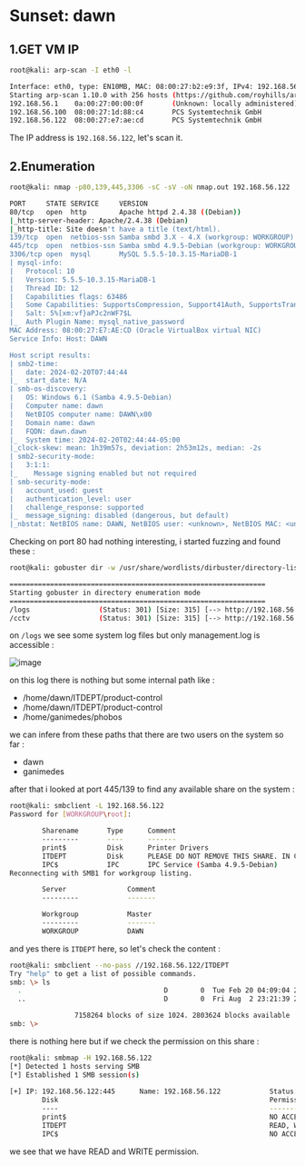 # Sunset: dawn

## 1.GET VM IP

```bash
root@kali: arp-scan -I eth0 -l

Interface: eth0, type: EN10MB, MAC: 08:00:27:b2:e9:3f, IPv4: 192.168.56.102
Starting arp-scan 1.10.0 with 256 hosts (https://github.com/royhills/arp-scan)
192.168.56.1    0a:00:27:00:00:0f       (Unknown: locally administered)
192.168.56.100  08:00:27:1d:88:c4       PCS Systemtechnik GmbH
192.168.56.122  08:00:27:e7:ae:cd       PCS Systemtechnik GmbH
```

The IP address is `192.168.56.122`, let's scan it.

## 2.Enumeration

```bash
root@kali: nmap -p80,139,445,3306 -sC -sV -oN nmap.out 192.168.56.122

PORT     STATE SERVICE     VERSION
80/tcp   open  http        Apache httpd 2.4.38 ((Debian))
|_http-server-header: Apache/2.4.38 (Debian)
|_http-title: Site doesn't have a title (text/html).
139/tcp  open  netbios-ssn Samba smbd 3.X - 4.X (workgroup: WORKGROUP)
445/tcp  open  netbios-ssn Samba smbd 4.9.5-Debian (workgroup: WORKGROUP)
3306/tcp open  mysql       MySQL 5.5.5-10.3.15-MariaDB-1
| mysql-info: 
|   Protocol: 10
|   Version: 5.5.5-10.3.15-MariaDB-1
|   Thread ID: 12
|   Capabilities flags: 63486
|   Some Capabilities: SupportsCompression, Support41Auth, SupportsTransactions, IgnoreSigpipes, FoundRows, LongColumnFlag, Speaks41ProtocolOld, InteractiveClient, ConnectWithDatabase, Speaks41ProtocolNew, SupportsLoadDataLocal, ODBCClient, IgnoreSpaceBeforeParenthesis, DontAllowDatabaseTableColumn, SupportsMultipleStatments, SupportsAuthPlugins, SupportsMultipleResults|   Status: Autocommit
|   Salt: 5%[xm:vf}aPJc2nWF7$L
|_  Auth Plugin Name: mysql_native_password
MAC Address: 08:00:27:E7:AE:CD (Oracle VirtualBox virtual NIC)
Service Info: Host: DAWN

Host script results:
| smb2-time: 
|   date: 2024-02-20T07:44:44
|_  start_date: N/A
| smb-os-discovery: 
|   OS: Windows 6.1 (Samba 4.9.5-Debian)
|   Computer name: dawn
|   NetBIOS computer name: DAWN\x00
|   Domain name: dawn
|   FQDN: dawn.dawn
|_  System time: 2024-02-20T02:44:44-05:00
|_clock-skew: mean: 1h39m57s, deviation: 2h53m12s, median: -2s
| smb2-security-mode: 
|   3:1:1: 
|_    Message signing enabled but not required
| smb-security-mode: 
|   account_used: guest
|   authentication_level: user
|   challenge_response: supported
|_  message_signing: disabled (dangerous, but default)
|_nbstat: NetBIOS name: DAWN, NetBIOS user: <unknown>, NetBIOS MAC: <unknown> (unknown)
```

Checking on port 80 had nothing interesting, i started fuzzing and found these :

```bash
root@kali: gobuster dir -w /usr/share/wordlists/dirbuster/directory-list-2.3-medium.txt -u http://192.168.56.122

===============================================================
Starting gobuster in directory enumeration mode
===============================================================
/logs                 (Status: 301) [Size: 315] [--> http://192.168.56.122/logs/]
/cctv                 (Status: 301) [Size: 315] [--> http://192.168.56.122/cctv/]
```

on `/logs` we see some system log files but only management.log is accessible :

![image](https://github.com/Git-K3rnel/VulnHub/assets/127470407/c4d80524-cc60-4922-86e8-f95b3a03b4c6)


on this log there is nothing but some internal path like :

- /home/dawn/ITDEPT/product-control
- /home/dawn/ITDEPT/product-control
- /home/ganimedes/phobos

we can infere from these paths that there are two users on the system so far :

- dawn
- ganimedes

after that i looked at port 445/139 to find any available share on the system :

```bash
root@kali: smbclient -L 192.168.56.122
Password for [WORKGROUP\root]:

        Sharename       Type      Comment
        ---------       ----      -------
        print$          Disk      Printer Drivers
        ITDEPT          Disk      PLEASE DO NOT REMOVE THIS SHARE. IN CASE YOU ARE NOT AUTHORIZED TO USE THIS SYSTEM LEAVE IMMEADIATELY.
        IPC$            IPC       IPC Service (Samba 4.9.5-Debian)
Reconnecting with SMB1 for workgroup listing.

        Server               Comment
        ---------            -------

        Workgroup            Master
        ---------            -------
        WORKGROUP            DAWN
```


and yes there is `ITDEPT` here, so let's check the content :

```bash
root@kali: smbclient --no-pass //192.168.56.122/ITDEPT
Try "help" to get a list of possible commands.
smb: \> ls
  .                                   D        0  Tue Feb 20 04:09:04 2024
  ..                                  D        0  Fri Aug  2 23:21:39 2019

                7158264 blocks of size 1024. 2803624 blocks available
smb: \>
```

there is nothing here but if we check the permission on this share :

```bash
root@kali: smbmap -H 192.168.56.122
[*] Detected 1 hosts serving SMB
[*] Established 1 SMB session(s)                                
                                                                                                    
[+] IP: 192.168.56.122:445      Name: 192.168.56.122            Status: Authenticated
        Disk                                                    Permissions     Comment
        ----                                                    -----------     -------
        print$                                                  NO ACCESS       Printer Drivers
        ITDEPT                                                  READ, WRITE     PLEASE DO NOT REMOVE THIS SHARE. IN CASE YOU ARE NOT AUTHORIZED TO USE THIS SYSTEM LEAVE IMMEADIATELY.
        IPC$                                                    NO ACCESS       IPC Service (Samba 4.9.5-Debian)
```

we see that we have READ and WRITE permission.



